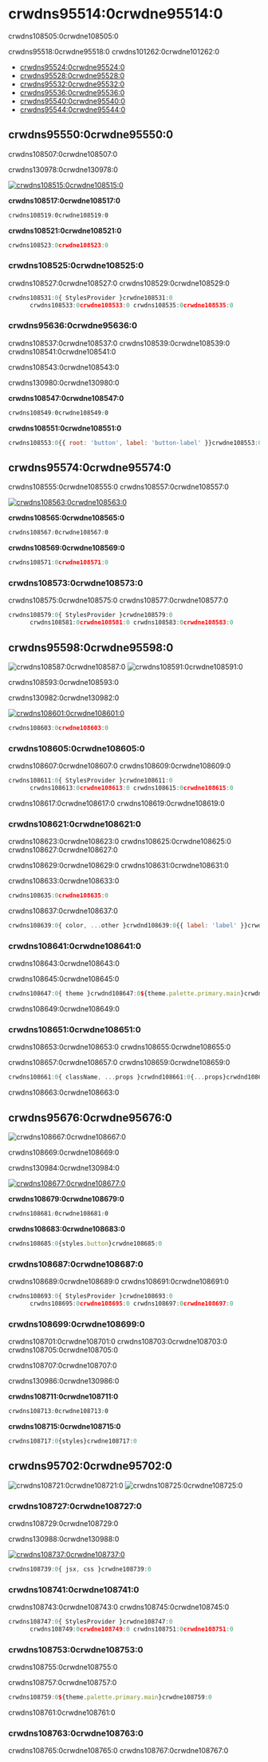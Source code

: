# crwdns95514:0crwdne95514:0

<p class="description">crwdns108505:0crwdne108505:0</p>

crwdns95518:0crwdne95518:0 crwdns101262:0crwdne101262:0

- [crwdns95524:0crwdne95524:0](crwdns95522:0crwdne95522:0)
- [crwdns95528:0crwdne95528:0](crwdns95526:0crwdne95526:0)
- [crwdns95532:0crwdne95532:0](crwdns95530:0crwdne95530:0)
- [crwdns95536:0crwdne95536:0](crwdns95534:0crwdne95534:0)
- [crwdns95540:0crwdne95540:0](crwdns95538:0crwdne95538:0)
- [crwdns95544:0crwdne95544:0](crwdns95542:0crwdne95542:0)

## crwdns95550:0crwdne95550:0

crwdns108507:0crwdne108507:0

crwdns130978:0crwdne130978:0

[![crwdns108515:0crwdne108515:0](crwdns108513:0crwdne108513:0)](crwdns108511:0crwdne108511:0)

**crwdns108517:0crwdne108517:0**

```css
crwdns108519:0crwdne108519:0
```

**crwdns108521:0crwdne108521:0**

```jsx
crwdns108523:0crwdne108523:0
```

### crwdns108525:0crwdne108525:0

crwdns108527:0crwdne108527:0 crwdns108529:0crwdne108529:0

```jsx
crwdns108531:0{ StylesProvider }crwdne108531:0
      crwdns108533:0crwdne108533:0 crwdns108535:0crwdne108535:0
```

### crwdns95636:0crwdne95636:0

crwdns108537:0crwdne108537:0 crwdns108539:0crwdne108539:0 crwdns108541:0crwdne108541:0

crwdns108543:0crwdne108543:0

crwdns130980:0crwdne130980:0

**crwdns108547:0crwdne108547:0**

```css
crwdns108549:0crwdne108549:0
```

**crwdns108551:0crwdne108551:0**

```jsx
crwdns108553:0{{ root: 'button', label: 'button-label' }}crwdne108553:0
```

## crwdns95574:0crwdne95574:0

crwdns108555:0crwdne108555:0 crwdns108557:0crwdne108557:0

[![crwdns108563:0crwdne108563:0](crwdns108561:0crwdne108561:0)](crwdns108559:0crwdne108559:0)

**crwdns108565:0crwdne108565:0**

```css
crwdns108567:0crwdne108567:0
```

**crwdns108569:0crwdne108569:0**

```jsx
crwdns108571:0crwdne108571:0
```

### crwdns108573:0crwdne108573:0

crwdns108575:0crwdne108575:0 crwdns108577:0crwdne108577:0

```jsx
crwdns108579:0{ StylesProvider }crwdne108579:0
      crwdns108581:0crwdne108581:0 crwdns108583:0crwdne108583:0
```

## crwdns95598:0crwdne95598:0

![crwdns108587:0crwdne108587:0](crwdns108585:0crwdne108585:0) ![crwdns108591:0crwdne108591:0](crwdns108589:0crwdne108589:0)

crwdns108593:0crwdne108593:0

crwdns130982:0crwdne130982:0

[![crwdns108601:0crwdne108601:0](crwdns108599:0crwdne108599:0)](crwdns108597:0crwdne108597:0)

```jsx
crwdns108603:0crwdne108603:0

```

### crwdns108605:0crwdne108605:0

crwdns108607:0crwdne108607:0 crwdns108609:0crwdne108609:0

```jsx
crwdns108611:0{ StylesProvider }crwdne108611:0
      crwdns108613:0crwdne108613:0 crwdns108615:0crwdne108615:0
```

crwdns108617:0crwdne108617:0 crwdns108619:0crwdne108619:0

### crwdns108621:0crwdne108621:0

crwdns108623:0crwdne108623:0 crwdns108625:0crwdne108625:0 crwdns108627:0crwdne108627:0

crwdns108629:0crwdne108629:0 crwdns108631:0crwdne108631:0

crwdns108633:0crwdne108633:0

```jsx
crwdns108635:0crwdne108635:0
```

crwdns108637:0crwdne108637:0

```jsx
crwdns108639:0{ color, ...other }crwdnd108639:0{{ label: 'label' }}crwdnd108639:0{...other}crwdne108639:0
```

### crwdns108641:0crwdne108641:0

crwdns108643:0crwdne108643:0

crwdns108645:0crwdne108645:0

```jsx
crwdns108647:0{ theme }crwdnd108647:0${theme.palette.primary.main}crwdne108647:0
```

crwdns108649:0crwdne108649:0

### crwdns108651:0crwdne108651:0

crwdns108653:0crwdne108653:0 crwdns108655:0crwdne108655:0

crwdns108657:0crwdne108657:0 crwdns108659:0crwdne108659:0

```jsx
crwdns108661:0{ className, ...props }crwdnd108661:0{...props}crwdnd108661:0{{ paper: className }}crwdne108661:0
```

crwdns108663:0crwdne108663:0

## crwdns95676:0crwdne95676:0

![crwdns108667:0crwdne108667:0](crwdns108665:0crwdne108665:0)

crwdns108669:0crwdne108669:0

crwdns130984:0crwdne130984:0

[![crwdns108677:0crwdne108677:0](crwdns108675:0crwdne108675:0)](crwdns108673:0crwdne108673:0)

**crwdns108679:0crwdne108679:0**

```css
crwdns108681:0crwdne108681:0
```

**crwdns108683:0crwdne108683:0**

```jsx
crwdns108685:0{styles.button}crwdne108685:0
```

### crwdns108687:0crwdne108687:0

crwdns108689:0crwdne108689:0 crwdns108691:0crwdne108691:0

```jsx
crwdns108693:0{ StylesProvider }crwdne108693:0
      crwdns108695:0crwdne108695:0 crwdns108697:0crwdne108697:0
```

### crwdns108699:0crwdne108699:0

crwdns108701:0crwdne108701:0 crwdns108703:0crwdne108703:0 crwdns108705:0crwdne108705:0

crwdns108707:0crwdne108707:0

crwdns130986:0crwdne130986:0

**crwdns108711:0crwdne108711:0**

```css
crwdns108713:0crwdne108713:0
```

**crwdns108715:0crwdne108715:0**

```jsx
crwdns108717:0{styles}crwdne108717:0
```

## crwdns95702:0crwdne95702:0

![crwdns108721:0crwdne108721:0](crwdns108719:0crwdne108719:0) ![crwdns108725:0crwdne108725:0](crwdns108723:0crwdne108723:0)

### crwdns108727:0crwdne108727:0

crwdns108729:0crwdne108729:0

crwdns130988:0crwdne130988:0

[![crwdns108737:0crwdne108737:0](crwdns108735:0crwdne108735:0)](crwdns108733:0crwdne108733:0)

```jsx
crwdns108739:0{ jsx, css }crwdne108739:0
```

### crwdns108741:0crwdne108741:0

crwdns108743:0crwdne108743:0 crwdns108745:0crwdne108745:0

```jsx
crwdns108747:0{ StylesProvider }crwdne108747:0
      crwdns108749:0crwdne108749:0 crwdns108751:0crwdne108751:0
```

### crwdns108753:0crwdne108753:0

crwdns108755:0crwdne108755:0

crwdns108757:0crwdne108757:0

```jsx
crwdns108759:0${theme.palette.primary.main}crwdne108759:0
```

crwdns108761:0crwdne108761:0

### crwdns108763:0crwdne108763:0

crwdns108765:0crwdne108765:0 crwdns108767:0crwdne108767:0